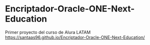 # Encriptador-Oracle-ONE-Next-Education
Primer proyecto del curso de Alura LATAM
https://santaas96.github.io/Encriptador-Oracle-ONE-Next-Education/
